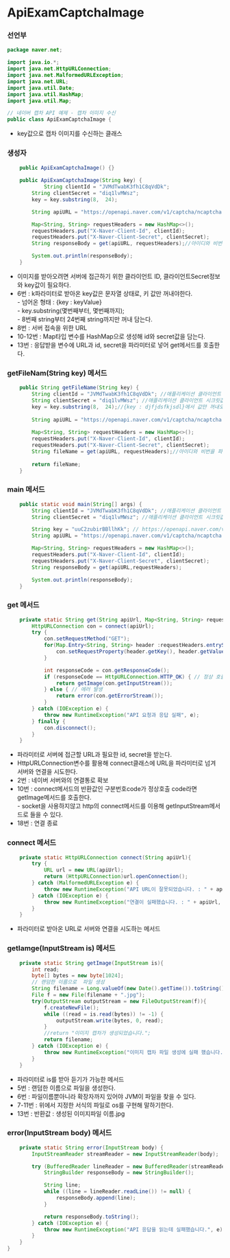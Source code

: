 # ApiExamCaptchaImage

### 선언부

```java
package naver.net;

import java.io.*;
import java.net.HttpURLConnection;
import java.net.MalformedURLException;
import java.net.URL;
import java.util.Date;
import java.util.HashMap;
import java.util.Map;

// 네이버 캡차 API 예제 - 캡차 이미지 수신
public class ApiExamCaptchaImage {
```

* key값으로 캡차 이미지를 수신하는 클래스

### 생성자

```java
	public ApiExamCaptchaImage() {}
	
	public ApiExamCaptchaImage(String key) {
		    String clientId = "JVMdTwabK3fh1C8qVdDk"; 
        String clientSecret = "diq1lvMWsz"; 
        key = key.substring(8,  24);

        String apiURL = "https://openapi.naver.com/v1/captcha/ncaptcha.bin?key=" + key;

        Map<String, String> requestHeaders = new HashMap<>();
        requestHeaders.put("X-Naver-Client-Id", clientId);
        requestHeaders.put("X-Naver-Client-Secret", clientSecret);
        String responseBody = get(apiURL, requestHeaders);//아이디와 비번을 파라미터로 받아서 네이버가 인증과정을 거친다.->46번

        System.out.println(responseBody);
	}
```

* 이미지를 받아오려면 서버에 접근하기 위한 클라이언트 ID, 클라이언트Secret정보와 key값이 필요하다.
* 6번 : k파라미터로 받아온 key값은 문자열 상태로, 키 값만 꺼내야한다.\
  \- 넘어온 형태 : {key : keyValue}\
  \- key.substring(몇번째부터, 몇번째까지);\
  \- 8번째 string부터 24번째 string까지만 꺼내 담는다.
* 8번 : 서버 접속을 위한 URL
* 10-12번 : Map타입 변수를 HashMap으로 생성해 id와 secret값을 담는다.
* 13번 : 응답받을 변수에 URL과 id, secret을 파라미터로 넣어 get메서드를 호출한다.

### getFileNam(String key) 메서드

```java
	public String getFileName(String key) {
		String clientId = "JVMdTwabK3fh1C8qVdDk"; //애플리케이션 클라이언트 아이디값";=사용자가 입력할 값, 파라미터
		String clientSecret = "diq1lvMWsz"; //애플리케이션 클라이언트 시크릿값";=사용자가 입력할 파라미터
		key = key.substring(8,  24);//{key : djfjdsfkjsdl}에서 값만 꺼내오기 위해 자르기, 8-24번만 꺼내 key에 담는다.
		
		String apiURL = "https://openapi.naver.com/v1/captcha/ncaptcha.bin?key=" + key;
		
		Map<String, String> requestHeaders = new HashMap<>();
		requestHeaders.put("X-Naver-Client-Id", clientId);
		requestHeaders.put("X-Naver-Client-Secret", clientSecret);
		String fileName = get(apiURL, requestHeaders);//아이디와 비번을 파라미터로 받아서 네이버가 인증과정을 거친다.->46번
		
		return fileName;
	}
```

### main 메서드

```java
    public static void main(String[] args) {
        String clientId = "JVMdTwabK3fh1C8qVdDk"; //애플리케이션 클라이언트 아이디값";
        String clientSecret = "diq1lvMWsz"; //애플리케이션 클라이언트 시크릿값";

        String key = "uuC2zubirBBllhKk"; // https://openapi.naver.com/v1/captcha/nkey 호출로 받은 키값
        String apiURL = "https://openapi.naver.com/v1/captcha/ncaptcha.bin?key=" + key;

        Map<String, String> requestHeaders = new HashMap<>();
        requestHeaders.put("X-Naver-Client-Id", clientId);
        requestHeaders.put("X-Naver-Client-Secret", clientSecret);
        String responseBody = get(apiURL,requestHeaders);

        System.out.println(responseBody);
    }
```

### get 메서드

```java
    private static String get(String apiUrl, Map<String, String> requestHeaders){
        HttpURLConnection con = connect(apiUrl);
        try {
            con.setRequestMethod("GET");
            for(Map.Entry<String, String> header :requestHeaders.entrySet()) {
                con.setRequestProperty(header.getKey(), header.getValue());
            }

            int responseCode = con.getResponseCode();
            if (responseCode == HttpURLConnection.HTTP_OK) { // 정상 호출
                return getImage(con.getInputStream());
            } else { // 에러 발생
                return error(con.getErrorStream());
            }
        } catch (IOException e) {
            throw new RuntimeException("API 요청과 응답 실패", e);
        } finally {
            con.disconnect();
        }
    }
```

* 파라미터로 서버에 접근할 URL과 필요한 id, secret을 받는다.
* HttpURLConnection변수를 활용해 connect클래스에 URL을 파라미터로 넘겨 서버와 연결을 시도한다.
* 2번 : 네이버 서버와의 연결통로 확보
* 10번 : connect메서드의 반환값인 구분번호code가 정상호출 code라면 getImage메서드를 호출한다.\
  \- socket을 사용하지않고 http의 connect메서드를 이용해 getInputStream메서드로 들을 수 있다.
* 18번 : 연결 종료

### connect 메서드

```java
    private static HttpURLConnection connect(String apiUrl){
        try {
            URL url = new URL(apiUrl);
            return (HttpURLConnection)url.openConnection();
        } catch (MalformedURLException e) {
            throw new RuntimeException("API URL이 잘못되었습니다. : " + apiUrl, e);
        } catch (IOException e) {
            throw new RuntimeException("연결이 실패했습니다. : " + apiUrl, e);
        }
    }
```

* 파라미터로 받아온 URL로 서버와 연결을 시도하는 메서드

### getIamge(InputStream is) 메서드

```java
    private static String getImage(InputStream is){
        int read;
        byte[] bytes = new byte[1024];
        // 랜덤한 이름으로  파일 생성
        String filename = Long.valueOf(new Date().getTime()).toString();
        File f = new File(filename + ".jpg");
        try(OutputStream outputStream = new FileOutputStream(f)){
            f.createNewFile();
            while ((read = is.read(bytes)) != -1) {
                outputStream.write(bytes, 0, read);
            }
            //return "이미지 캡차가 생성되었습니다.";
            return filename;
        } catch (IOException e) {
            throw new RuntimeException("이미지 캡차 파일 생성에 실패 했습니다.",e);
        }
    }
```

* 파라미터로 is를 받아 듣기가 가능한 메서드
* 5번 : 랜덤한 이름으로 파일을 생성한다.
* 6번 : 파일이름뿐아니라 확장자까지 있어야 JVM이 파일을 찾을 수 있다.
* 7-11번 : 위에서 지정한 서식의 파일로 os를 구현해 말하기한다.
* 13번 : 반환값 :  생성된 이미지파일 이름.jpg

### error(InputStream body) 메서드

```java
    private static String error(InputStream body) {
        InputStreamReader streamReader = new InputStreamReader(body);

        try (BufferedReader lineReader = new BufferedReader(streamReader)) {
            StringBuilder responseBody = new StringBuilder();

            String line;
            while ((line = lineReader.readLine()) != null) {
                responseBody.append(line);
            }

            return responseBody.toString();
        } catch (IOException e) {
            throw new RuntimeException("API 응답을 읽는데 실패했습니다.", e);
        }
    }
}
```

